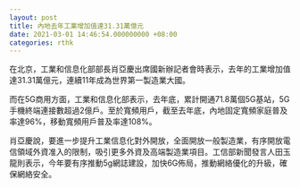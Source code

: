 ```yaml
---
layout: post
title: 內地去年工業增加值達31.31萬億元
date: 2021-03-01 14:46:54.000000000 +08:00
categories: rthk
---
```


在北京，工業和信息化部部長肖亞慶出席國新辦記者會時表示，去年的工業增加值達31.31萬億元，連續11年成為世界第一製造業大國。

而在5G商用方面，工業和信息化部表示，去年底，累計開通71.8萬個5G基站，5G手機終端連接數超過2億戶。至於寬頻用戶，截至去年底，內地固定寬頻家庭普及率達96%，移動寬頻用戶普及率達108%。

肖亞慶說，要進一步提升工業信息化對外開放，全面開放一般製造業，有序開放電信領域外資准入的限制，吸引更多外資及高端製造業項目。工信部新聞發言人田玉龍則表示，今年要有序推動5g網誌建設，加快6G佈局，推動網絡優化的升級，確保網絡安全。
